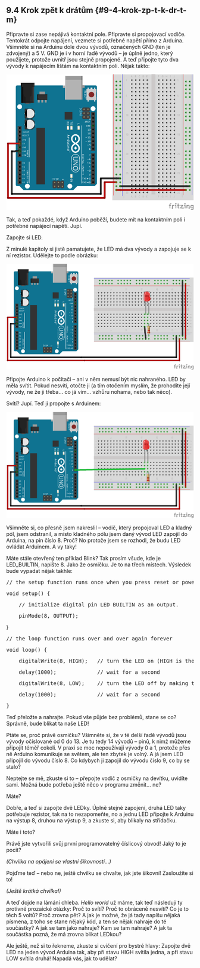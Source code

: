 ## 9.4 Krok zpět k drátům {#9-4-krok-zp-t-k-dr-t-m}

Připravte si zase nepájivá kontaktní pole. Připravte si propojovací vodiče. Tentokrát odpojte napájení, vezmete si potřebné napětí přímo z Arduina. Všimněte si na Arduinu dole dvou vývodů, označených GND (ten je zdvojený) a 5 V. GND je i v horní řadě vývodů – je úplně jedno, který použijete, protože uvnitř jsou stejně propojené. A teď připojte tyto dva vývody k napájecím lištám na kontaktním poli. Nějak takto:

![111-2.png](images/000130.png)

Tak, a teď pokaždé, když Arduino poběží, budete mít na kontaktním poli i potřebné napájecí napětí. Jupí.

Zapojte si LED.

Z minulé kapitoly si jistě pamatujete, že LED má dva vývody a zapojuje se k ní rezistor. Udělejte to podle obrázku:

![112-1.png](images/000163.png)

Připojte Arduino k počítači – ani v něm nemusí být nic nahraného. LED by měla svítit. Pokud nesvítí, otočte ji (a tím otočením myslím, že prohodíte její vývody, ne že ji třeba… co já vím… vzhůru nohama, nebo tak něco).

Svítí? Jupí. Teď ji propojte s Arduinem:

![112-2.png](images/000176.png)

Všimněte si, co přesně jsem nakreslil – vodič, který propojoval LED a kladný pól, jsem odstranil, a místo kladného pólu jsem daný vývod LED zapojil do Arduina, na pin číslo 8\. Proč? No protože jsem se rozhodl, že budu LED ovládat Arduinem. A vy taky!

Máte stále otevřený ten příklad Blink? Tak prosím všude, kde je LED_BUILTIN, napište 8\. Jako že osmičku. Je to na třech místech. Výsledek bude vypadat nějak takhle:

<pre class="kod">// the setup function runs once when you press reset or power the board</pre>

<pre class="kod">void setup() {</pre>

<pre class="kod">    // initialize digital pin LED_BUILTIN as an output.</pre>

<pre class="kod">    pinMode(8, OUTPUT);</pre>

}  

<pre class="kod">// the loop function runs over and over again forever</pre>

<pre class="kod">void loop() {</pre>

<pre class="kod">    digitalWrite(8, HIGH);   // turn the LED on (HIGH is the voltage level)</pre>

<pre class="kod">    delay(1000);             // wait for a second</pre>

<pre class="kod">    digitalWrite(8, LOW);    // turn the LED off by making the voltage LOW</pre>

<pre class="kod">    delay(1000);             // wait for a second</pre>

<pre class="kod">}</pre>

Teď přeložte a nahrajte. Pokud vše půjde bez problémů, stane se co? Správně, bude blikat ta naše LED!

Ptáte se, proč právě osmičku? Všimněte si, že v té delší řadě vývodů jsou vývody očíslované od 0 do 13\. Je tu tedy 14 vývodů – pinů, k nimž můžeme připojit téměř cokoli. V praxi se moc nepoužívají vývody 0 a 1, protože přes ně Arduino komunikuje se světem, ale ten zbytek je volný. A já jsem LED připojil do vývodu číslo 8\. Co kdybych ji zapojil do vývodu číslo 9, co by se stalo?

Neptejte se mě, zkuste si to – přepojte vodič z osmičky na devítku, uvidíte sami. Možná bude potřeba ještě něco v programu změnit… ne?

Máte?

Dobře, a teď si zapojte dvě LEDky. Úplně stejné zapojení, druhá LED taky potřebuje rezistor, tak na to nezapomeňte, no a jednu LED připojte k Arduinu na výstup 8, druhou na výstup 9, a zkuste si, aby blikaly na střídačku.

Máte i toto?

Právě jste vytvořili svůj první programovatelný číslicový obvod! Jaký to je pocit?

_(Chvilka na opájení se vlastní šikovností…)_

Pojďme teď – nebo ne, ještě chvilku se chvalte, jak jste šikovní! Zasloužíte si to!

_(Ještě krátká chvilka!)_

A teď dojde na lámání chleba. _Hello world_ už máme, tak teď následují ty protivné prozaické otázky: Proč to svítí? Proč to obráceně nesvítí? Co je to těch 5 voltů? Proč zrovna pět? A jak je možné, že já tady napíšu nějaká písmena, z toho se stane nějaký kód, a ten se nějak nahraje do té součástky? A jak se tam jako nahraje? Kam se tam nahraje? A jak ta součástka pozná, že má zrovna blikat LEDkou?

Ale ještě, než si to řekneme, zkuste si cvičení pro bystré hlavy: Zapojte dvě LED na jeden vývod Arduina tak, aby při stavu HIGH svítila jedna, a při stavu LOW svítila druhá! Napadá vás, jak to udělat?